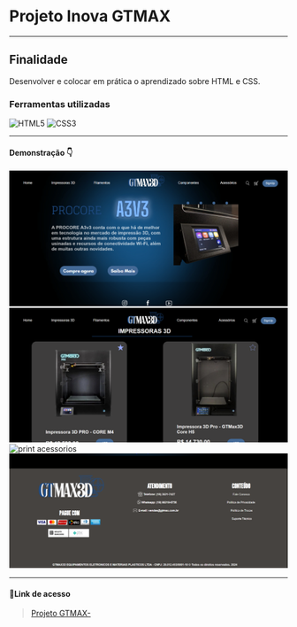 # Projeto Inova GTMAX 
---
## Finalidade
Desenvolver e colocar em prática o aprendizado sobre HTML e CSS.
### Ferramentas utilizadas 
<p align="left"> <img src="https://cdn.jsdelivr.net/gh/devicons/devicon/icons/html5/html5-original.svg" alt="HTML5" width="40" height="40"/>
<img src="https://cdn.jsdelivr.net/gh/devicons/devicon/icons/css3/css3-original.svg" alt="CSS3" width="40" height="40"/> 



---

#### Demonstração 👇
![print inicio](/assets/printss/telainicial.png)
![print impressoras](/assets/printss/impressoras.png)
![print acessorios](/asstes/printss/acessorrios.png)
![print rodape](/assets/printss/rodape.png)


---
#### 🔗Link de acesso
>[Projeto GTMAX-](https://projeto-inovar-gtmax-2024.onrender.com/)



